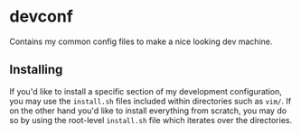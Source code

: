 # devconf

Contains my common config files to make a nice looking dev machine.

## Installing

If you'd like to install a specific section of my development configuration, you may use the `install.sh` files included within directories such as `vim/`. If on the other hand you'd like to install everything from scratch, you may do so by using the root-level `install.sh` file which iterates over the directories.
